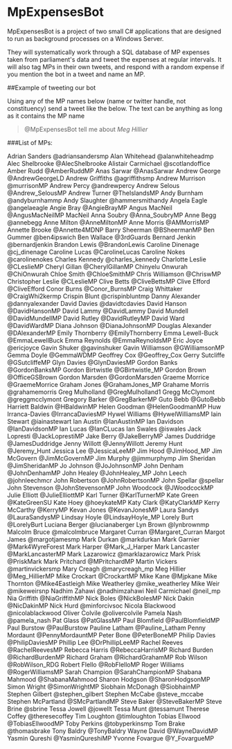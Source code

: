 # MpExpensesBot

MpExpensesBot is a project of two small C# applications that are designed to run as background processes on a Windows Server.

They will systematically work through a SQL database of MP expenses taken from parliament's data and tweet the expenses at regular intervals.  It will also tag MPs in their own tweets, and respond with a random expense if you mention the bot in a tweet and name an MP.

##Example of tweeting our bot

Using any of the MP names below (name or twitter handle, not constituency) send a tweet like the below.  The text can be anything as long as it contains the MP name

> @MpExpensesBot tell me about *Meg Hillier*

###List of MPs:

Adrian Sanders	@adriansandersmp
Alan Whitehead	@alanwhiteheadmp
Alec Shelbrooke	@AlecShelbrooke
Alistair Carmichael	@scotlandoffice
Amber Rudd	@AmberRuddMP
Anas Sarwar	@AnasSarwar
Andrew George	@AndrewGeorgeLD
Andrew Griffiths	@agriffithsmp
Andrew Murrison	@murrisonMP
Andrew Percy	@andrewpercy
Andrew Selous	@Andrew_SelousMP
Andrew Turner	@TheIslandsMP
Andy Burnham	@andyburnhammp
Andy Slaughter	@hammersmithandy
Angela Eagle	@angelaeagle
Angie Bray	@AngieBrayMP
Angus MacNeil	@AngusMacNeilMP MacNeil
Anna Soubry	@Anna_SoubryMP
Anne Begg	@annebegg
Anne Milton	@AnneMiltonMP
Anne Morris	@AMMorrisMP
Annette Brooke	@Annette4MDNP
Barry Sheerman	@BSheermanMP
Ben Gummer	@ben4ipswich
Ben Wallace	@3rdGuards
Bernard Jenkin	@bernardjenkin
Brandon Lewis	@BrandonLewis
Caroline Dinenage	@cj_dinenage
Caroline Lucas	@CarolineLucas
Caroline Nokes	@carolinenokes
Charles Kennedy	@charles_kennedy
Charlotte Leslie	@CLeslieMP
Cheryl Gillan	@CherylGillanMP
Chinyelu Onwurah	@ChiOnwurah
Chloe Smith	@ChloeSmithMP
Chris Williamson	@ChriswMP
Christopher Leslie	@CLeslieMP
Clive Betts	@CliveBettsMP
Clive Efford	@CliveEfford
Conor Burns	@Conor_BurnsMP
Craig Whittaker	@CraigWhi2kermp
Crispin Blunt	@crispinbluntmp
Danny Alexander	@dannyalexander
David Davies	@davidtcdavies
David Hanson	@DavidHansonMP
David Lammy	@DavidLammy
David Mundell	@DavidMundellMP
David Rutley	@DavidRutleyMP
David Ward	@DavidWardMP
Diana Johnson	@DianaJohnsonMP
Douglas Alexander	@DAlexanderMP
Emily Thornberry	@EmilyThornberry
Emma Lewell-Buck	@EmmaLewellBuck
Emma Reynolds	@EmmaReynoldsMP
Eric Joyce	@ericjoyce
Gavin Shuker	@gavinshuker
Gavin Williamson	@GWilliamsonMP
Gemma Doyle	@GemmaWDMP
Geoffrey Cox	@Geoffrey_Cox
Gerry Sutcliffe	@GSutcliffeMP
Glyn Davies	@GlynDaviesMP
Gordon Banks	@GordonBanksMP
Gordon Birtwistle	@GBirtwistle_MP
Gordon Brown	@OfficeGSBrown
Gordon Marsden	@GordonMarsden
Graeme Morrice	@GraemeMorrice
Graham Jones	@GrahamJones_MP
Grahame Morris	@grahamemorris
Greg Mulholland	@GregMulholland1
Gregg McClymont	@greggmcclymont
Gregory Barker	@GregBarkerMP
Guto Bebb	@GutoBebb
Harriett Baldwin	@HBaldwinMP
Helen Goodman	@HelenGoodmanMP
Huw Irranca-Davies	@IrrancaDaviesMP
Hywel Williams	@HywelWilliamsMP
Iain Stewart	@iainastewart
Ian Austin	@IanAustinMP
Ian Davidson	@IanDavidsonMP
Ian Lucas	@IanCLucas
Ian Swales	@iswales
Jack Lopresti	@JackLoprestiMP
Jake Berry	@JakeBerryMP
James Duddridge	@JamesDuddridge
Jenny Willott	@JennyWillott
Jeremy Hunt	@Jeremy_Hunt
Jessica Lee	@JessicaLeeMP
Jim Hood	@JimHood_MP
Jim McGovern	@JimMcGovernMP
Jim Murphy	@jimmurphymp
Jim Sheridan	@JimSheridanMP
Jo Johnson	@JoJohnsonMP
John Denham	@JohnDenhamMP
John Healey	@JohnHealey_MP
John Leech	@johnleechmcr
John Robertson	@JohnRobertsonMP
John Spellar	@spellar
John Stevenson	@JohnStevensonMP
John Woodcock	@JWoodcockMP
Julie Elliott	@JulieElliottMP
Karl Turner	@KarlTurnerMP
Kate Green	@KateGreenSU
Kate Hoey	@hoeykateMP
Katy Clark	@KatyClarkMP
Kerry McCarthy	@KerryMP
Kevan Jones	@KevanJonesMP
Laura Sandys	@LauraSandysMP
Lindsay Hoyle	@LindsayHoyle_MP
Lorely Burt	@LorelyBurt
Luciana Berger	@lucianaberger
Lyn Brown	@lynbrownmp
Malcolm Bruce	@malcolmbruce
Margaret Curran	@Margaret_Curran
Margot James	@margotjamesmp
Mark Durkan	@markdurkan
Mark Garnier	@Mark4WyreForest
Mark Harper	@Mark_J_Harper
Mark Lancaster	@MarkLancasterMP
Mark Lazarowicz	@marklazarowicz
Mark Prisk	@PriskMark
Mark Pritchard	@MPritchardMP
Martin Vickers	@martinvickersmp
Mary Creagh	@marycreagh_mp
Meg Hillier	@Meg_HillierMP
Mike Crockart	@CrockartMP
Mike Kane	@Mjpkane
Mike Thornton	@Mike4Eastleigh
Mike Weatherley	@mike_weatherley
Mike Weir	@mikeweirsnp
Nadhim Zahawi	@nadhimzahawi
Neil Carmichael	@neil_mp
Nia Griffith	@NiaGriffithMP
Nick Boles	@NickBolesMP
Nick Dakin	@NicDakinMP
Nick Hurd	@minforcivsoc
Nicola Blackwood	@nicolablackwood
Oliver Colvile	@olivercolvile
Pamela Nash	@pamela_nash
Pat Glass	@PatGlassMP
Paul Blomfield	@PaulBlomfieldMP
Paul Burstow	@PaulBurstow
Pauline Latham	@Pauline_Latham
Penny Mordaunt	@PennyMordauntMP
Peter Bone	@PeterBoneMP
Philip Davies	@PhilipDaviesMP
Phillip Lee	@DrPhillipLeeMP
Rachel Reeves	@RachelReevesMP
Rebecca Harris	@RebeccaHarrisMP
Richard Burden	@RichardBurdenMP
Richard Graham	@RichardGrahamMP
Rob Wilson	@RobWilson_RDG
Robert Flello	@RobFlelloMP
Roger Williams	@RogerWilliamsMP
Sarah Champion	@SarahChampionMP
Shabana Mahmood	@ShabanaMahmood
Sharon Hodgson	@SharonHodgsonMP
Simon Wright	@SimonWrightMP
Siobhain McDonagh	@SiobhainMP
Stephen Gilbert	@stephen_gilbert
Stephen McCabe	@steve_mccabe
Stephen McPartland	@SMcPartlandMP
Steve Baker	@SteveBakerMP
Steve Brine	@sbrine
Tessa Jowell	@jowellt
Tessa Munt	@tessamunt
Therese Coffey	@theresecoffey
Tim Loughton	@timloughton
Tobias Ellwood	@TobiasEllwoodMP
Toby Perkins	@tobyperkinsmp
Tom Brake	@thomasbrake
Tony Baldry	@TonyBaldry
Wayne David	@WayneDavidMP
Yasmin Qureshi	@YasminQureshiMP
Yvonne Fovargue	@Y_FovargueMP
